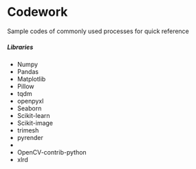 # Codework
 
 Sample codes of commonly used processes for quick reference
 
 ##### Libraries
 - Numpy
 - Pandas
 - Matplotlib
 - Pillow
 - tqdm
 - openpyxl
 - Seaborn
 - Scikit-learn
 - Scikit-image
 - trimesh
 - pyrender
 - 
 - OpenCV-contrib-python
 - xlrd